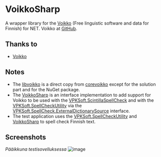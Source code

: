 # VoikkoSharp
A wrapper library for the [Voikko](https://voikko.puimula.org) (Free linguistic software and data for Finnish) for NET. Voikko at [GitHub](https://github.com/voikko/corevoikko).

## Thanks to
* [Voikko](https://github.com/voikko/corevoikko)

## Notes
* The [libvoikko](https://github.com/VPKSoft/VoikkoSharp/tree/master/libvoikko) is a direct copy from [corevoikko](https://github.com/voikko/corevoikko/tree/master/libvoikko/cs) except for the solution part and for the NuGet package.
* The [VoikkoSharp](https://github.com/VPKSoft/VoikkoSharp/tree/master/VoikkoSharp) is an interface implementation to add support for Voikko to be used with the [VPKSoft.ScintillaSpellCheck](https://github.com/VPKSoft/VPKSoft.ScintillaSpellCheck) and with the [VPKSoft.SpellCheckUtility](https://github.com/VPKSoft/VPKSoft.SpellCheckUtility) via the [VPKSoft.SpellCheck.ExternalDictionarySource](https://github.com/VPKSoft/VPKSoft.SpellCheck.ExternalDictionarySource) interface.
* The test application uses the [VPKSoft.SpellCheckUtility](https://github.com/VPKSoft/VPKSoft.SpellCheckUtility) and [VoikkoSharp](https://github.com/VPKSoft/VoikkoSharp/tree/master/VoikkoSharp) to spell check Finnish text.

## Screenshots
_Pääikkuna testisovelluksessa_
![image](https://user-images.githubusercontent.com/40712699/80605974-67101700-8a3c-11ea-8c42-0e4a92b88afe.png)
